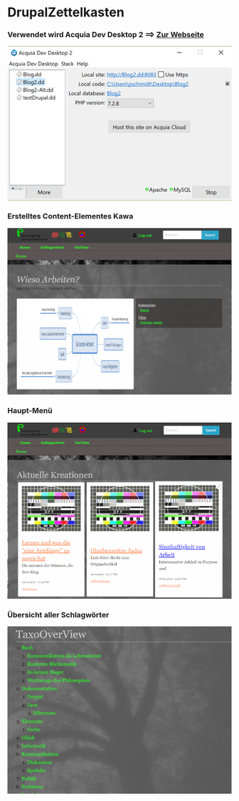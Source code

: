 # DrupalZettelkasten
### Verwendet wird Acquia Dev Desktop 2 ==> [Zur Webseite](https://dev.acquia.com/downloads)

![](/documentation/Bilder/acquia.png "Optionaler Titel")

### Erstelltes Content-Elementes Kawa
![](/documentation/Bilder/kawa.png "Optionaler Titel")

### Haupt-Menü
![](/documentation/Bilder/main.png "Optionaler Titel")

### Übersicht aller Schlagwörter
![](/documentation/Bilder/taxo.png "Optionaler Titel")








